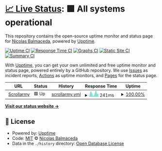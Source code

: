 # [📈 Live Status](https://n-balmaceda.github.io/upptime-test): <!--live status--> **🟩 All systems operational**

This repository contains the open-source uptime monitor and status page for [Nicolas Balmaceda](https://n-balmaceda.github.io/upptime-test), powered by [Upptime](https://github.com/upptime/upptime).

[![Uptime CI](https://github.com/n-balmaceda/upptime-test/workflows/Uptime%20CI/badge.svg)](https://github.com/n-balmaceda/upptime-test/actions?query=workflow%3A%22Uptime+CI%22)
[![Response Time CI](https://github.com/n-balmaceda/upptime-test/workflows/Response%20Time%20CI/badge.svg)](https://github.com/n-balmaceda/upptime-test/actions?query=workflow%3A%22Response+Time+CI%22)
[![Graphs CI](https://github.com/n-balmaceda/upptime-test/workflows/Graphs%20CI/badge.svg)](https://github.com/n-balmaceda/upptime-test/actions?query=workflow%3A%22Graphs+CI%22)
[![Static Site CI](https://github.com/n-balmaceda/upptime-test/workflows/Static%20Site%20CI/badge.svg)](https://github.com/n-balmaceda/upptime-test/actions?query=workflow%3A%22Static+Site+CI%22)
[![Summary CI](https://github.com/n-balmaceda/upptime-test/workflows/Summary%20CI/badge.svg)](https://github.com/n-balmaceda/upptime-test/actions?query=workflow%3A%22Summary+CI%22)

With [Upptime](https://upptime.js.org), you can get your own unlimited and free uptime monitor and status page, powered entirely by a GitHub repository. We use [Issues](https://github.com/n-balmaceda/upptime-test/issues) as incident reports, [Actions](https://github.com/n-balmaceda/upptime-test/actions) as uptime monitors, and [Pages](https://n-balmaceda.github.io/upptime-test) for the status page.

<!--start: status pages-->
<!-- This summary is generated by Upptime (https://github.com/upptime/upptime) -->
<!-- Do not edit this manually, your changes will be overwritten -->
<!-- prettier-ignore -->
| URL | Status | History | Response Time | Uptime |
| --- | ------ | ------- | ------------- | ------ |
| <img alt="" src="https://icons.duckduckgo.com/ip3/scrollarmy.com.ar.ico" height="13"> [Scrollarmy](https://scrollarmy.com.ar) | 🟩 Up | [scrollarmy.yml](https://github.com/n-balmaceda/upptime-test/commits/HEAD/history/scrollarmy.yml) | <details><summary><img alt="Response time graph" src="./graphs/scrollarmy/response-time-week.png" height="20"> 241ms</summary><br><a href="https://n-balmaceda.github.io/upptime-test/history/scrollarmy"><img alt="Response time 218" src="https://img.shields.io/endpoint?url=https%3A%2F%2Fraw.githubusercontent.com%2Fn-balmaceda%2Fupptime-test%2FHEAD%2Fapi%2Fscrollarmy%2Fresponse-time.json"></a><br><a href="https://n-balmaceda.github.io/upptime-test/history/scrollarmy"><img alt="24-hour response time 319" src="https://img.shields.io/endpoint?url=https%3A%2F%2Fraw.githubusercontent.com%2Fn-balmaceda%2Fupptime-test%2FHEAD%2Fapi%2Fscrollarmy%2Fresponse-time-day.json"></a><br><a href="https://n-balmaceda.github.io/upptime-test/history/scrollarmy"><img alt="7-day response time 241" src="https://img.shields.io/endpoint?url=https%3A%2F%2Fraw.githubusercontent.com%2Fn-balmaceda%2Fupptime-test%2FHEAD%2Fapi%2Fscrollarmy%2Fresponse-time-week.json"></a><br><a href="https://n-balmaceda.github.io/upptime-test/history/scrollarmy"><img alt="30-day response time 224" src="https://img.shields.io/endpoint?url=https%3A%2F%2Fraw.githubusercontent.com%2Fn-balmaceda%2Fupptime-test%2FHEAD%2Fapi%2Fscrollarmy%2Fresponse-time-month.json"></a><br><a href="https://n-balmaceda.github.io/upptime-test/history/scrollarmy"><img alt="1-year response time 218" src="https://img.shields.io/endpoint?url=https%3A%2F%2Fraw.githubusercontent.com%2Fn-balmaceda%2Fupptime-test%2FHEAD%2Fapi%2Fscrollarmy%2Fresponse-time-year.json"></a></details> | <details><summary><a href="https://n-balmaceda.github.io/upptime-test/history/scrollarmy">100.00%</a></summary><a href="https://n-balmaceda.github.io/upptime-test/history/scrollarmy"><img alt="All-time uptime 100.00%" src="https://img.shields.io/endpoint?url=https%3A%2F%2Fraw.githubusercontent.com%2Fn-balmaceda%2Fupptime-test%2FHEAD%2Fapi%2Fscrollarmy%2Fuptime.json"></a><br><a href="https://n-balmaceda.github.io/upptime-test/history/scrollarmy"><img alt="24-hour uptime 100.00%" src="https://img.shields.io/endpoint?url=https%3A%2F%2Fraw.githubusercontent.com%2Fn-balmaceda%2Fupptime-test%2FHEAD%2Fapi%2Fscrollarmy%2Fuptime-day.json"></a><br><a href="https://n-balmaceda.github.io/upptime-test/history/scrollarmy"><img alt="7-day uptime 100.00%" src="https://img.shields.io/endpoint?url=https%3A%2F%2Fraw.githubusercontent.com%2Fn-balmaceda%2Fupptime-test%2FHEAD%2Fapi%2Fscrollarmy%2Fuptime-week.json"></a><br><a href="https://n-balmaceda.github.io/upptime-test/history/scrollarmy"><img alt="30-day uptime 100.00%" src="https://img.shields.io/endpoint?url=https%3A%2F%2Fraw.githubusercontent.com%2Fn-balmaceda%2Fupptime-test%2FHEAD%2Fapi%2Fscrollarmy%2Fuptime-month.json"></a><br><a href="https://n-balmaceda.github.io/upptime-test/history/scrollarmy"><img alt="1-year uptime 100.00%" src="https://img.shields.io/endpoint?url=https%3A%2F%2Fraw.githubusercontent.com%2Fn-balmaceda%2Fupptime-test%2FHEAD%2Fapi%2Fscrollarmy%2Fuptime-year.json"></a></details>

<!--end: status pages-->

[**Visit our status website →**](https://n-balmaceda.github.io/upptime-test)

## 📄 License

- Powered by: [Upptime](https://github.com/upptime/upptime)
- Code: [MIT](./LICENSE) © [Nicolas Balmaceda](https://n-balmaceda.github.io/upptime-test)
- Data in the `./history` directory: [Open Database License](https://opendatacommons.org/licenses/odbl/1-0/)
